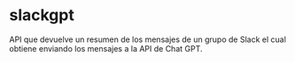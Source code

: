 # slackgpt
API que devuelve un resumen de los mensajes de un grupo de Slack el cual obtiene enviando los mensajes a la API de Chat GPT.
